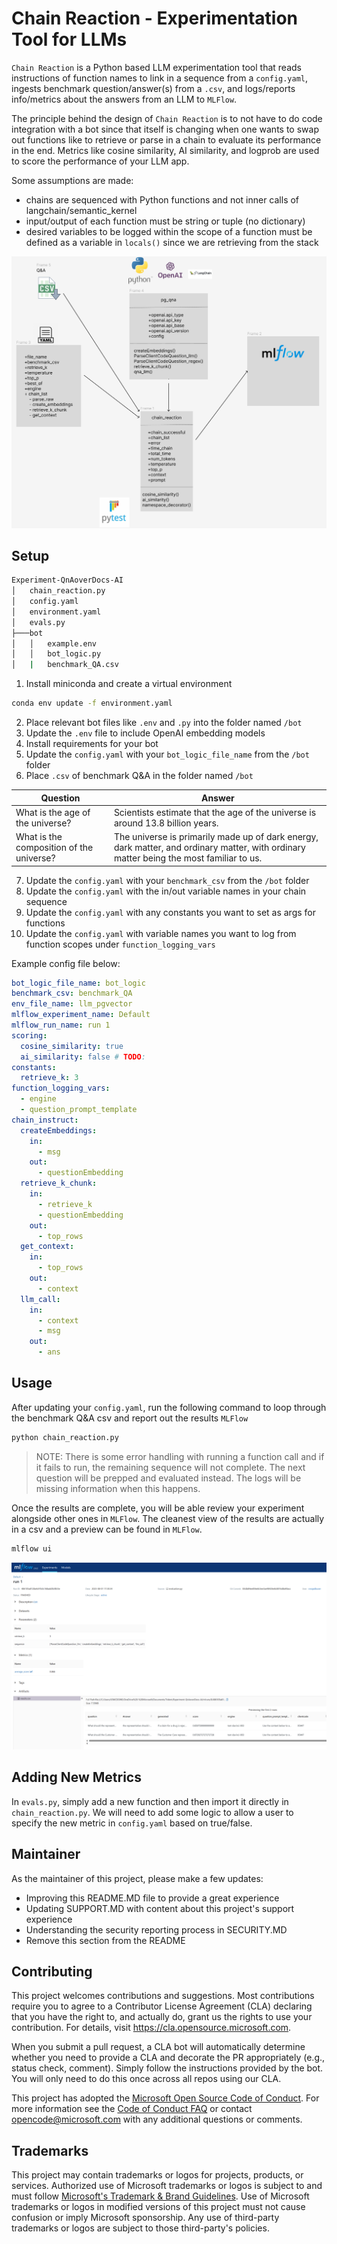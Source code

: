 # Chain Reaction - Experimentation Tool for LLMs

`Chain Reaction` is a Python based LLM experimentation tool that reads instructions of function names to link in a sequence from a `config.yaml`, ingests benchmark question/answer(s) from a `.csv`, and logs/reports info/metrics about the answers from an LLM to `MLFlow`.

The principle behind the design of `Chain Reaction` is to not have to do code integration with a bot since that itself is changing when one wants to swap out functions like to retrieve or parse in a chain to evaluate its performance in the end. Metrics like cosine similarity, AI similarity, and logprob are used to score the performance of your LLM app. 

Some assumptions are made:
- chains are sequenced with Python functions and not inner calls of langchain/semantic_kernel
- input/output of each function must be string or tuple (no dictionary)
- desired variables to be logged within the scope of a function must be defined as a variable in `locals()` since we are retrieving from the stack

![](img/chain_reaction_design.png)

## Setup

```cmd
Experiment-QnAoverDocs-AI                             
│   chain_reaction.py            
│   config.yaml                  
│   environment.yaml              
│   evals.py                     
├───bot                          
│   │   example.env         
│   │   bot_logic.py                
│   |   benchmark_QA.csv         
```

1. Install miniconda and create a virtual environment
```bash
conda env update -f environment.yaml
```
2. Place relevant bot files like `.env` and `.py` into the folder named `/bot`
3. Update the `.env` file to include OpenAI embedding models
4. Install requirements for your bot
5. Update the `config.yaml` with your `bot_logic_file_name` from the `/bot` folder
6. Place `.csv` of benchmark Q&A in the folder named `/bot`

| Question      | Answer |
| ----------- | ----------- |
| What is the age of the universe? | Scientists estimate that the age of the universe is around 13.8 billion years. |
| What is the composition of the universe? | The universe is primarily made up of dark energy, dark matter, and ordinary matter, with ordinary matter being the most familiar to us. |

7. Update the `config.yaml` with your `benchmark_csv` from the `/bot` folder
8. Update the `config.yaml` with the in/out variable names in your chain sequence
9. Update the `config.yaml` with any constants you want to set as args for functions
10. Update the `config.yaml` with variable names you want to log from function scopes under `function_logging_vars`

Example config file below:
```yml
bot_logic_file_name: bot_logic
benchmark_csv: benchmark_QA
env_file_name: llm_pgvector
mlflow_experiment_name: Default
mlflow_run_name: run 1
scoring:
  cosine_similarity: true
  ai_similarity: false # TODO:
constants:
  retrieve_k: 3
function_logging_vars:
  - engine
  - question_prompt_template
chain_instruct:
  createEmbeddings:
    in:
      - msg
    out:
      - questionEmbedding
  retrieve_k_chunk:
    in:
      - retrieve_k
      - questionEmbedding
    out:
      - top_rows
  get_context:
    in:
      - top_rows
    out:
      - context
  llm_call:
    in:
      - context
      - msg
    out:
      - ans
```

## Usage

After updating your `config.yaml`, run the following command to loop through the benchmark Q&A csv and report out the results `MLFlow`

```bash
python chain_reaction.py
```

> NOTE: There is some error handling with running a function call and if it fails to run, the remaining sequence will not complete. The next question will be prepped and evaluated instead. The logs will be missing information when this happens.

Once the results are complete, you will be able review your experiment alongside other ones in `MLFlow`. The cleanest view of the results are actually in a csv and a preview can be found in `MLFlow`.

```bash
mlflow ui
```
![](img/mlflow_dashboard.png)

## Adding New Metrics

In `evals.py`, simply add a new function and then import it directly in `chain_reaction.py`. We will need to add some logic to allow a user to specify the new metric in `config.yaml` based on true/false. 

## Maintainer

As the maintainer of this project, please make a few updates:

- Improving this README.MD file to provide a great experience
- Updating SUPPORT.MD with content about this project's support experience
- Understanding the security reporting process in SECURITY.MD
- Remove this section from the README

## Contributing

This project welcomes contributions and suggestions.  Most contributions require you to agree to a
Contributor License Agreement (CLA) declaring that you have the right to, and actually do, grant us
the rights to use your contribution. For details, visit https://cla.opensource.microsoft.com.

When you submit a pull request, a CLA bot will automatically determine whether you need to provide
a CLA and decorate the PR appropriately (e.g., status check, comment). Simply follow the instructions
provided by the bot. You will only need to do this once across all repos using our CLA.

This project has adopted the [Microsoft Open Source Code of Conduct](https://opensource.microsoft.com/codeofconduct/).
For more information see the [Code of Conduct FAQ](https://opensource.microsoft.com/codeofconduct/faq/) or
contact [opencode@microsoft.com](mailto:opencode@microsoft.com) with any additional questions or comments.

## Trademarks

This project may contain trademarks or logos for projects, products, or services. Authorized use of Microsoft 
trademarks or logos is subject to and must follow 
[Microsoft's Trademark & Brand Guidelines](https://www.microsoft.com/en-us/legal/intellectualproperty/trademarks/usage/general).
Use of Microsoft trademarks or logos in modified versions of this project must not cause confusion or imply Microsoft sponsorship.
Any use of third-party trademarks or logos are subject to those third-party's policies.